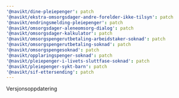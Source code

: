 ```yaml
---
'@navikt/dine-pleiepenger': patch
'@navikt/ekstra-omsorgsdager-andre-forelder-ikke-tilsyn': patch
'@navikt/endringsmelding-pleiepenger': patch
'@navikt/omsorgsdager-aleneomsorg-dialog': patch
'@navikt/omsorgsdager-kalkulator': patch
'@navikt/omsorgspengerutbetaling-arbeidstaker-soknad': patch
'@navikt/omsorgspengerutbetaling-soknad': patch
'@navikt/omsorgspengesoknad': patch
'@navikt/opplaringspenger-soknad': patch
'@navikt/pleiepenger-i-livets-sluttfase-soknad': patch
'@navikt/pleiepenger-sykt-barn': patch
'@navikt/sif-ettersending': patch
---
```


Versjonsoppdatering
